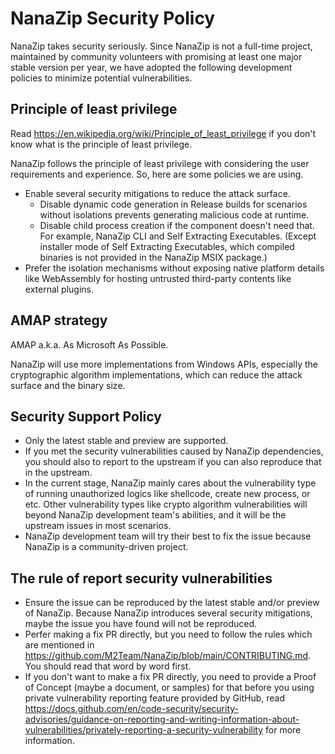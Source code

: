 ﻿# NanaZip Security Policy

NanaZip takes security seriously. Since NanaZip is not a full-time project,
maintained by community volunteers with promising at least one major stable
version per year, we have adopted the following development policies to
minimize potential vulnerabilities.

## Principle of least privilege

Read https://en.wikipedia.org/wiki/Principle_of_least_privilege if you don't
know what is the principle of least privilege.

NanaZip follows the principle of least privilege with considering the user
requirements and experience. So, here are some policies we are using.

- Enable several security mitigations to reduce the attack surface.
  - Disable dynamic code generation in Release builds for scenarios without
    isolations prevents generating malicious code at runtime.
  - Disable child process creation if the component doesn't need that. For
    example, NanaZip CLI and Self Extracting Executables. (Except installer mode
    of Self Extracting Executables, which compiled binaries is not provided in
    the NanaZip MSIX package.)
- Prefer the isolation mechanisms without exposing native platform details like
  WebAssembly for hosting untrusted third-party contents like external plugins.

## AMAP strategy

AMAP a.k.a. As Microsoft As Possible.

NanaZip will use more implementations from Windows APIs, especially the
cryptographic algorithm implementations, which can reduce the attack surface
and the binary size.

## Security Support Policy

- Only the latest stable and preview are supported.
- If you met the security vulnerabilities caused by NanaZip dependencies, you
  should also to report to the upstream if you can also reproduce that in the
  upstream.
- In the current stage, NanaZip mainly cares about the vulnerability type of
  running unauthorized logics like shellcode, create new process, or etc. Other
  vulnerability types like crypto algorithm vulnerabilities will beyond NanaZip
  development team's abilities, and it will be the upstream issues in most
  scenarios.
- NanaZip development team will try their best to fix the issue because NanaZip
  is a community-driven project.

## The rule of report security vulnerabilities

- Ensure the issue can be reproduced by the latest stable and/or preview of
  NanaZip. Because NanaZip introduces several security mitigations, maybe the
  issue you have found will not be reproduced.
- Perfer making a fix PR directly, but you need to follow the rules which are
  mentioned in https://github.com/M2Team/NanaZip/blob/main/CONTRIBUTING.md. You
  should read that word by word first.
- If you don't want to make a fix PR directly, you need to provide a Proof of
  Concept (maybe a document, or samples) for that before you using private
  vulnerability reporting feature provided by GitHub, read 
  https://docs.github.com/en/code-security/security-advisories/guidance-on-reporting-and-writing-information-about-vulnerabilities/privately-reporting-a-security-vulnerability
  for more information.
